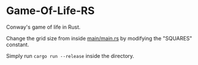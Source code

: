 # Game-Of-Life-RS
Conway's game of life in Rust.

Change the grid size from inside [main/main.rs](main.rs) by modifying the "SQUARES" constant.

Simply run `cargo run --release` inside the directory.
